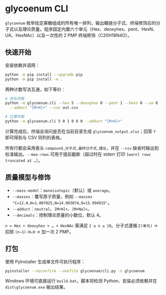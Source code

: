 # glycoenum CLI

`glycoenum` 枚举给定寡糖组成的所有唯一排列，输出糖链分子式、终端修饰后的分子式以及理论质量。程序固定内置六个单元（Hex、deoxyhex、pent、HexN、UA、HexNAc）以及一次性的 2 PMP 终端修饰（C20H18N4O）。

## 快速开始

安装依赖并调用：

```bash
python -m pip install --upgrade pip
python -m pip install -e .
```

两种计数写法互通，如下等价：

```bash
# 命名参数
python -m glycoenum.cli --hex 5 --deoxyhex 0 --pent 1 --hexn 0 --ua 0 --hexnac 0 \
  --adduct "[M+H]+" --csv out.csv

# 位置参数
python -m glycoenum.cli 5 0 1 0 0 0 --adduct "[M+H]+"
```

计算完成后，终端会询问是否在当前目录生成 `glycoenum_output.xlsx`；回答 `Y` 即可得到与 CSV 同列的表格。

所有行都会采用表头 `compound,分子式,最终分子式,理论`，并在 `--csv` 缺省时输出到标准输出。`--max-rows` 可用于提前截断（超过时在 stderr 打印 `[warn] rows truncated at …`）。

## 质量模型与修饰

- `--mass-model`：`monoisotopic`（默认）或 `average`。
- `--masses`：覆写原子质量，例如 `--masses "C=12.0,H=1.007825,N=14.003074,O=15.994915"`。
- `--adduct`：`neutral`、`[M+H]+`、`[M+Na]+`。
- `--decimals`：控制理论质量的小数位，默认 4。

`n = Hex + deoxyhex + … + HexNAc` 需满足 `2 ≤ n ≤ 10`。分子式遵循 `Σ(单元)` → 扣除 `(n−1)·H₂O` → 加一次 2 PMP。

## 打包

使用 PyInstaller 生成单文件可执行程序：

```bash
pyinstaller --noconfirm --onefile glycoenum/cli.py -n glycoenum
```

Windows 环境可直接运行 `build.bat`，脚本将检测 Python、安装必须依赖并在 `dist\glycoenum.exe` 输出结果。
